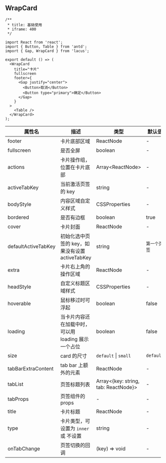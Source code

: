 ## WrapCard

```tsx
/**
 * title: 基础使用
 * iframe: 400
 */

import React from 'react';
import { Button, Table } from 'antd';
import { Gap, WrapCard } from 'lacus';

export default () => (
  <WrapCard
    title="卡片"
    fullscreen
    footer={
      <Gap justify="center">
        <Button>取消</Button>
        <Button type="primary">确定</Button>
      </Gap>
    }
  >
    <Table />
  </WrapCard>
);
```

| 属性名 | 描述 | 类型 | 默认值 |
| --- | --- | --- | --- |
| footer | 卡片底部区域 | ReactNode | - |
| fullscreen | 是否全屏 | boolean | - |
| actions | 卡片操作组，位置在卡片底部 | Array&lt;ReactNode> | - |
| activeTabKey | 当前激活页签的 key | string | - |
| bodyStyle | 内容区域自定义样式 | CSSProperties | - |
| bordered | 是否有边框 | boolean | true |
| cover | 卡片封面 | ReactNode | - |
| defaultActiveTabKey | 初始化选中页签的 key，如果没有设置 activeTabKey | string | `第一个页签` |
| extra | 卡片右上角的操作区域 | ReactNode | - |
| headStyle | 自定义标题区域样式 | CSSProperties | - |
| hoverable | 鼠标移过时可浮起 | boolean | false |
| loading | 当卡片内容还在加载中时，可以用 loading 展示一个占位 | boolean | false |
| size | card 的尺寸 | `default` \| `small` | `default` |
| tabBarExtraContent | tab bar 上额外的元素 | ReactNode | - |
| tabList | 页签标题列表 | Array&lt;{key: string, tab: ReactNode}> | - |
| tabProps | 页签组件的 props | - | - |
| title | 卡片标题 | ReactNode | - |
| type | 卡片类型，可设置为 `inner` 或 不设置 | string | - |
| onTabChange | 页签切换的回调 | (key) => void | - |
